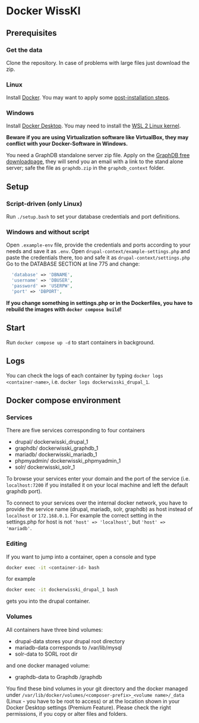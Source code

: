 # Docker WissKI

## Prerequisites

### Get the data
Clone the repository. In case of problems with large files just download the zip.

### Linux
Install [Docker](https://docs.docker.com/get-docker/). You may want to apply some [post-installation steps](https://docs.docker.com/engine/install/linux-postinstall/). 

### Windows
Install [Docker Desktop](https://docs.docker.com/get-docker/). You may need to install the [WSL 2 Linux kernel](https://docs.microsoft.com/de-de/windows/wsl/install-win10).  

**Beware if you are using Virtualization software like VirtualBox, they may conflict with your Docker-Software in Windows.**

You need a GraphDB standalone server zip file. Apply on the [GraphDB free downloadpage](https://www.ontotext.com/products/graphdb/graphdb-free/), they will send you an email with a link to the stand alone server; safe the file as `graphdb.zip` in the `graphdb_context` folder. 

## Setup
### Script-driven (only Linux)
Run `./setup.bash` to set your database credentials and port definitions.
### Windows and without script
Open `.example-env` file, provide the credentials and ports according to your needs and save it as `.env`.
Open `drupal-context/example-settings.php` and paste the credentials there, too and safe it as `drupal-context/settings.php` Go to the DATABASE SECTION at line 775 and change:
~~~php
  'database' => 'DBNAME',
  'username' => 'DBUSER',
  'password' => 'USERPW',
  'port' => 'DBPORT',
 ~~~

**If you change something in settings.php or in the Dockerfiles, you have to rebuild the images with `docker compose build`!**
## Start
Run `docker compose up -d` to start containers in background.

## Logs
You can check the logs of each container by typing `docker logs <container-name>`, i.e. `docker logs dockerwisski_drupal_1`.

## Docker compose environment

### Services
There are five services corresponding to four containers
- drupal/ dockerwisski_drupal_1
- graphdb/ dockerwisski_graphdb_1
- mariadb/ dockerwisski_mariadb_1
- phpmyadmin/ dockerwisski_phpmyadmin_1
- solr/ dockerwisski_solr_1

To browse your services enter your domain and the port of the service (i.e. `localhost:7200` if you installed it on your local machine and left the default graphdb port).

To connect to your services over the internal docker network, you have to provide the service name (drupal, mariadb, solr, graphdb) as host instead of `localhost` or `172.168.0.1`. For example the correct setting in the settings.php for host is not  `'host' => 'localhost'`, but  `'host' => 'mariadb'`. 

### Editing
If you want to jump into a container, open a console and type
~~~bash
docker exec -it <container-id> bash
~~~
for example 
~~~bash
docker exec -it dockerwisski_drupal_1 bash
~~~
gets you into the drupal container.

### Volumes
All containers have three bind volumes:
- drupal-data stores your drupal root directory
- mariadb-data corresponds to /var/lib/mysql
- solr-data to SORL root dir

and one docker managed volume:
- graphdb-data to Graphdb /graphdb

You find these bind volumes in your git directory and the docker managed under `/var/lib/docker/volumes/<composer-prefix>_<volume name>/_data` (Linux - you have to be root to access) or at the location shown in your Docker Desktop settings (Premium Feature). Please check the right permissions, if you copy or alter files and folders.

